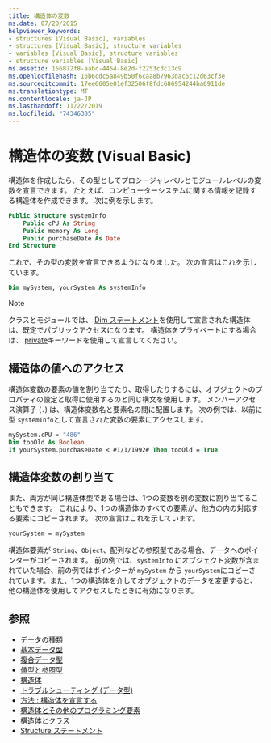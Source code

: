 ```yaml
---
title: 構造体の変数
ms.date: 07/20/2015
helpviewer_keywords:
- structures [Visual Basic], variables
- structures [Visual Basic], structure variables
- variables [Visual Basic], structure variables
- structure variables [Visual Basic]
ms.assetid: 156872f8-aabc-4454-8e2d-f2253c3c13c9
ms.openlocfilehash: 16b6cdc5a849b50f6caa8b7963dac5c12d63cf3e
ms.sourcegitcommit: 17ee6605e01ef32506f8fdc686954244ba6911de
ms.translationtype: MT
ms.contentlocale: ja-JP
ms.lasthandoff: 11/22/2019
ms.locfileid: "74346305"
---
```

# <a name="structure-variables-visual-basic"></a>構造体の変数 (Visual Basic)

構造体を作成したら、その型としてプロシージャレベルとモジュールレベルの変数を宣言できます。 たとえば、コンピューターシステムに関する情報を記録する構造体を作成できます。 次に例を示します。

```vb
Public Structure systemInfo
    Public cPU As String
    Public memory As Long
    Public purchaseDate As Date
End Structure
```

これで、その型の変数を宣言できるようになりました。 次の宣言はこれを示しています。

```vb
Dim mySystem, yourSystem As systemInfo
```

> [!NOTE]
> クラスとモジュールでは、 [Dim ステートメント](../../../../visual-basic/language-reference/statements/dim-statement.md)を使用して宣言された構造体は、既定でパブリックアクセスになります。 構造体をプライベートにする場合は、 [private](../../../../visual-basic/language-reference/modifiers/private.md)キーワードを使用して宣言してください。

## <a name="access-to-structure-values"></a>構造体の値へのアクセス

構造体変数の要素の値を割り当てたり、取得したりするには、オブジェクトのプロパティの設定と取得に使用するのと同じ構文を使用します。 メンバーアクセス演算子 (`.`) は、構造体変数名と要素名の間に配置します。 次の例では、以前に型 `systemInfo`として宣言された変数の要素にアクセスします。

```vb
mySystem.cPU = "486"
Dim tooOld As Boolean
If yourSystem.purchaseDate < #1/1/1992# Then tooOld = True
```

## <a name="assigning-structure-variables"></a>構造体変数の割り当て

また、両方が同じ構造体型である場合は、1つの変数を別の変数に割り当てることもできます。 これにより、1つの構造体のすべての要素が、他方の内の対応する要素にコピーされます。 次の宣言はこれを示しています。

```vb
yourSystem = mySystem
```

構造体要素が `String`、`Object`、配列などの参照型である場合、データへのポインターがコピーされます。 前の例では、`systemInfo` にオブジェクト変数が含まれていた場合、前の例ではポインターが `mySystem` から `yourSystem`にコピーされています。また、1つの構造体を介してオブジェクトのデータを変更すると、他の構造体を使用してアクセスしたときに有効になります。

## <a name="see-also"></a>参照

- [データの種類](../../../../visual-basic/programming-guide/language-features/data-types/index.md)
- [基本データ型](../../../../visual-basic/programming-guide/language-features/data-types/elementary-data-types.md)
- [複合データ型](../../../../visual-basic/programming-guide/language-features/data-types/composite-data-types.md)
- [値型と参照型](../../../../visual-basic/programming-guide/language-features/data-types/value-types-and-reference-types.md)
- [構造体](../../../../visual-basic/programming-guide/language-features/data-types/structures.md)
- [トラブルシューティング (データ型)](../../../../visual-basic/programming-guide/language-features/data-types/troubleshooting-data-types.md)
- [方法 : 構造体を宣言する](../../../../visual-basic/programming-guide/language-features/data-types/how-to-declare-a-structure.md)
- [構造体とその他のプログラミング要素](../../../../visual-basic/programming-guide/language-features/data-types/structures-and-other-programming-elements.md)
- [構造体とクラス](../../../../visual-basic/programming-guide/language-features/data-types/structures-and-classes.md)
- [Structure ステートメント](../../../../visual-basic/language-reference/statements/structure-statement.md)
